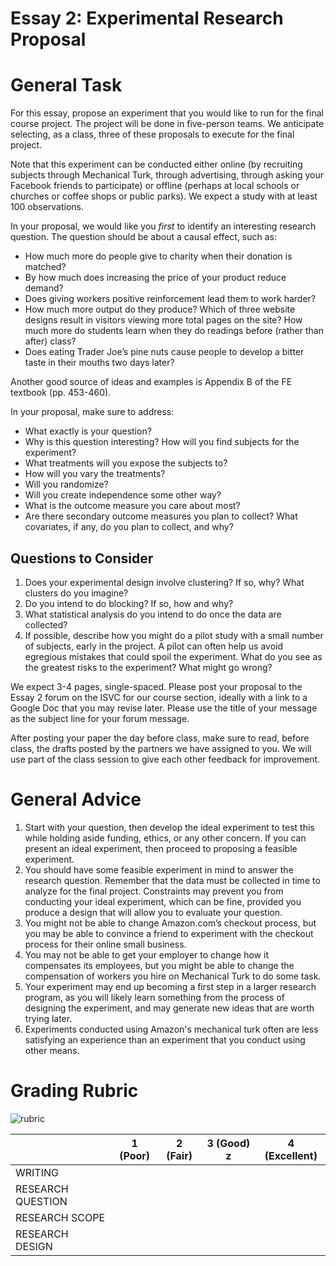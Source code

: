 # Essay 2: Experimental Research Proposal 


# General Task
For this essay, propose an experiment that you would like to run for the final course project.  The project will be done in five-person teams.  We anticipate selecting, as a class, three of these proposals to execute for the final project. 

Note that this experiment can be conducted either online (by recruiting subjects through Mechanical Turk, through advertising, through asking your Facebook friends to participate) or offline (perhaps at local schools or churches or coffee shops or public parks).  We expect a study with at least 100 observations. 

In your proposal, we would like you *first* to identify an interesting research question.  The question should be about a causal effect, such as: 

- How much more do people give to charity when their donation is matched?
- By how much does increasing the price of your product reduce demand? 
- Does giving workers positive reinforcement lead them to work harder? 
- How much more output do they produce? Which of three website designs result in visitors viewing more total pages on the site? How much more do students learn when they do readings before (rather than after) class? 
- Does eating Trader Joe’s pine nuts cause people to develop a bitter taste in their mouths two days later? 

Another good source of ideas and examples is Appendix B of the FE textbook (pp. 453-460).

In your proposal, make sure to address: 

- What exactly is your question? 
- Why is this question interesting? How will you find subjects for the experiment?
- What treatments will you expose the subjects to? 
- How will you vary the treatments? 
- Will you randomize? 
- Will you create independence some other way? 
- What is the outcome measure you care about most? 
- Are there secondary outcome measures you plan to collect? What covariates, if any, do you plan to collect, and why? 

## Questions to Consider 

1. Does your experimental design involve clustering? If so, why? What clusters do you imagine? 
2. Do you intend to do blocking? If so, how and why? 
3. What statistical analysis do you intend to do once the data are collected? 
4. If possible, describe how you might do a pilot study with a small number of subjects, early in the project.  A pilot can often help us avoid egregious mistakes that could spoil the experiment. What do you see as the greatest risks to the experiment? What might go wrong? 

We expect 3-4 pages, single-spaced.  Please post your proposal to the Essay 2 forum on the ISVC for our course section, ideally with a link to a Google Doc that you may revise later.  Please use the title of your message as the subject line for your forum message.  

After posting your paper the day before class, make sure to read, before class, the drafts posted by the partners we have assigned to you.  We will use part of the class session to give each other feedback for improvement.

# General Advice 


1. Start with your question, then develop the ideal experiment to test this while holding aside funding, ethics, or any other concern. If you can present an ideal experiment, then proceed to proposing a feasible experiment.  
2. You should have some feasible experiment in mind to answer the research question.  Remember that the data must be collected in time to analyze for the final project.  Constraints may prevent you from conducting your ideal experiment, which can be fine, provided you produce a design that will allow you to evaluate your question.  
  1. You might not be able to change Amazon.com’s checkout process, but you may be able to convince a friend to experiment with the checkout process for their online small business.  
  2. You may not be able to get your employer to change how it compensates its employees, but you might be able to change the compensation of workers you hire on Mechanical Turk to do some task.  
  3. Your experiment may end up becoming a first step in a larger research program, as you will likely learn something from the process of designing the experiment, and may generate new ideas that are worth trying later. 
  4. Experiments conducted using Amazon's mechanical turk often are less satisfying an experience than an experiment that you conduct using other means. 

# Grading Rubric

![rubric](./rubric.png)

|                 |1 (Poor) | 2 (Fair) | 3 (Good) z| 4 (Excellent) | 
|-----------------|---------|----------|-----------|---------------| 
|WRITING          |         |          |           |               |
|RESEARCH QUESTION|         |          |           |               |
|RESEARCH SCOPE   |         |          |           |               |
|RESEARCH DESIGN  |         |          |           |               |



